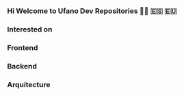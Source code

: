 ### Hi Welcome to Ufano Dev Repositories 🏴‍☠️ 🇪🇸 🇪🇺

### Interested on
  
  ### Frontend
  ### Backend
  ### Arquitecture

<!--
**ufanodev/ufanodev** is a ✨ _special_ ✨ repository because its `README.md` (this file) appears on your GitHub profile.

Here are some ideas to get you started:

- 🔭 I’m currently working on ...
- 🌱 I’m currently learning ...
- 👯 I’m looking to collaborate on ...
- 🤔 I’m looking for help with ...
- 💬 Ask me about ...
- 📫 How to reach me: ...
- 😄 Pronouns: ...
- ⚡ Fun fact: ...
-->
